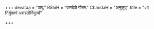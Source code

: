 +++
devataa = "वायुः"
RShiH = "वामदेवो गौतमः"
ChandaH = "अनुष्टुप्"
title = "०२ निर्युवाणो अशस्तीर्नियुत्वाँ"

+++
